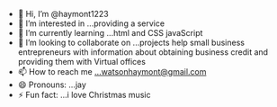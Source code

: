 - 👋 Hi, I’m @haymont1223
- 👀 I’m interested in ...providing a service
- 🌱 I’m currently learning ...html and CSS javaScript
- 💞️ I’m looking to collaborate on ...projects help small business entrepreneurs with information about obtaining business credit and providing them with Virtual offices
- 📫 How to reach me ...watsonhaymont@gmail.com
- 😄 Pronouns: ...jay
- ⚡ Fun fact: ...i love Christmas music

<!---
haymont1223/haymont1223 is a ✨ special ✨ repository because its `README.md` (this file) appears on your GitHub profile.
You can click the Preview link to take a look at your changes.
--->
